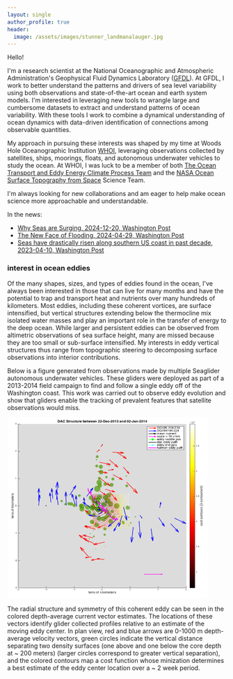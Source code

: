 ```yaml
---
layout: single
author_profile: true
header:
  image: /assets/images/stunner_landmanalauger.jpg
---
```


Hello! 

I'm a research scientist at the National Oceanographic and Atmospheric Administration's Geophysical Fluid Dynamics Laboratory ([GFDL](https://www.gfdl.noaa.gov/)). At GFDL, I work to better understand the patterns and drivers of sea level variability using both observations and state-of-the-art ocean and earth system models. I'm interested in leveraging new tools to wrangle large and cumbersome datasets to extract and understand patterns of ocean variability. With these tools I work to combine a dynamical understanding of ocean dynamics with data-driven identification of connections among observable quantities.

My approach in pursuing these interests was shaped by my time at Woods Hole Oceanographic Institution [WHOI](https://www.whoi.edu), leveraging observations collected by satellites, ships, moorings, floats, and autonomous underwater vehicles to study the ocean. At WHOI, I was luck to be a member of both [The Ocean Transport and Eddy Energy Climate Process Team](https://ocean-eddy-cpt.github.io) and the [NASA Ocean Surface Topography from Space](https://sealevel.jpl.nasa.gov/documents/1688/?list=projects) Science Team.  

I'm always looking for new collaborations and am eager to help make ocean science more approachable and understandable.

In the news: 
* [Why Seas are Surging, 2024-12-20, Washington Post](https://www.washingtonpost.com/climate-environment/interactive/2024/us-south-sea-level-rise-climate-change/?itid=sr_1_a2093921-d14d-4c78-a102-08d5ba779357)
* [The New Face of Flooding, 2024-04-29, Washington Post](https://www.washingtonpost.com/climate-environment/interactive/2024/flooding-sea-level-rise-gulf-coast/?pwapi_token=eyJ0eXAiOiJKV1QiLCJhbGciOiJIUzI1NiJ9.eyJyZWFzb24iOiJnaWZ0IiwibmJmIjoxNzE0MzYzMjAwLCJpc3MiOiJzdWJzY3JpcHRpb25zIiwiZXhwIjoxNzE1NzQ1NTk5LCJpYXQiOjE3MTQzNjMyMDAsImp0aSI6IjU4NjRmNGRjLTJiYTItNDRiZS1iZTE5LTMzYWNiZTY2ZThjZCIsInVybCI6Imh0dHBzOi8vd3d3Lndhc2hpbmd0b25wb3N0LmNvbS9jbGltYXRlLWVudmlyb25tZW50L2ludGVyYWN0aXZlLzIwMjQvZmxvb2Rpbmctc2VhLWxldmVsLXJpc2UtZ3VsZi1jb2FzdC8ifQ.OfWJgBu-6RJGpDUux7a7Wp9azfRWUoy0ewRIJBCnr_Y&itid=gfta)
* [Seas have drastically risen along southern US coast in past decade, 2023-04-10, Washington Post](https://www.washingtonpost.com/climate-environment/2023/04/10/sea-level-rise-southern-us/)

### interest in ocean eddies 
Of the many shapes, sizes, and types of eddies found in the ocean, I've always been interested in those that can live for many months and have the potential to trap and transport heat and nutrients over many hundreds of kilometers. Most eddies, including these coherent vortices, are surface intensified, but vertical structures extending below the thermocline mix isolated water masses and play an important role in the transfer of energy to the deep ocean. While larger and persistent eddies can be observed from altimetric observations of sea surface height, many are missed because they are too small or sub-surface intensified. My interests in eddy vertical structures thus range from topographic steering to decomposing surface observations into interior contributions.      

Below is a figure generated from observations made by multiple Seaglider autonomous underwater vehicles. These gliders were deployed as part of a 2013-2014 field campaign to find and follow a single eddy off of the Washington coast. This work was carried out to observe eddy evolution and show that gliders enable the tracking of prevalent features that satellite observations would miss. 

<img src="/assets/images/centering_method.png" width="460" height="415"/>

The radial structure and symmetry of this coherent eddy can be seen in the colored depth-average current vector estimates. The locations of these vectors identify glider collected profiles relative to an estimate of the moving eddy center. In plan view, red and blue arrows are 0-1000 m depth-average velocity vectors, green circles indicate the vertical distance separating two density surfaces (one above and one below the core depth at ~ 200 meters) (larger circles correspond to greater vertical separation), and the colored contours map a cost function whose minization determines a best estimate of the eddy center location over a ~ 2 week period. 

